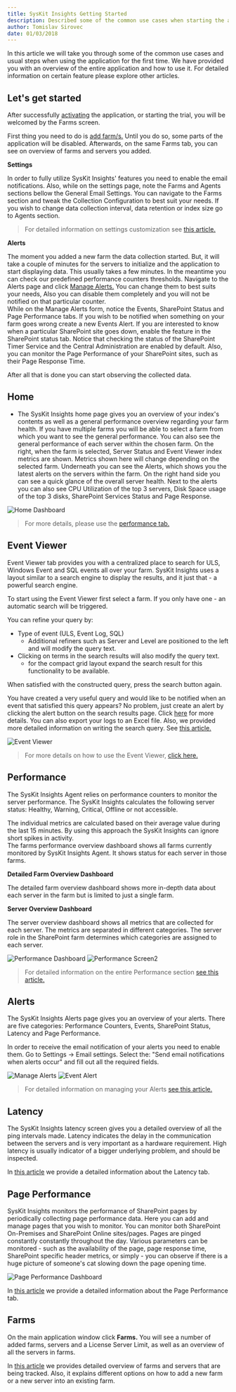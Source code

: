 ```yaml
---
title: SysKit Insights Getting Started
description: Described some of the common use cases when starting the application for the first time. 
author: Tomislav Sirovec
date: 01/03/2018
--- 
```

In this article we will take you through some of the common use cases and usual steps when using the application for the first time. We have provided you with an overview of the entire application and how to use it. For detailed information on certain feature please explore other articles.   

## Let's get started

After successfully [activating](#internal/activation/online-offline-activation) the application, or starting the trial, you will be welcomed by the Farms screen. 

First thing you need to do is [add farm/s.](#internal/get-to-know-insights/farms-screen) Until you do so, some parts of the application will be disabled. Afterwards, on the same Farms tab, you can see on overview of farms and servers you added. 

__Settings__

In order to fully utilize SysKit Insights' features you need to enable the email notifications. Also, while on the settings page, note the Farms and Agents sections bellow the General Email Settings. You can navigate to the Farms section and tweak the Collection Configuration to best suit your needs. If you wish to change data collection interval, data retention or index size go to Agents section.  
>For detailed information on settings customization see [this article.](#internal/how-to/customize-settings)

__Alerts__

The moment you added a new farm the data collection started. But, it will take a couple of minutes for the servers to initialize and the application to start displaying data. This usually takes a few minutes. In the meantime you can check our predefined performance counters thresholds. Navigate to the Alerts page and click [Manage Alerts.](#internal/how-to/manage-alerts) You can change them to best suits your needs, Also you can disable them completely and you will not be notified on that particular counter.    
While on the Manage Alerts form, notice the Events, SharePoint Status and Page Performance tabs. If you wish to be notified when something on your farm goes wrong create a new Events Alert. If you are interested to know when a particular SharePoint site goes down, enable the feature in the SharePoint status tab. Notice that checking the status of the SharePoint Timer Service and the Central Administration are enabled by default. Also, you can monitor the Page Performance of your SharePoint sites, such as their Page Response Time.

After all that is done you can start observing the collected data. 

## Home
- The SysKit Insights home page gives you an overview of your index's contents as well as a general performance overview regarding your farm health. If you have multiple farms you will be able to select a farm from which you want to see the general performance. You can also see the general performance of each server within the chosen farm.
On the right, when the farm is selected, Server Status and Event Viewer index metrics are shown. Metrics shown here will change depending on the selected farm. Underneath you can see the Alerts, which shows you the latest alerts on the servers within the farm.
On the right hand side you can see a quick glance of the overall server health. Next to the alerts you can also see CPU Utilization of the top 3 servers, Disk Space usage of the top 3 disks, SharePoint Services Status and Page Response. 

![Home Dashboard](#img/home-dashboard.png)

>For more details, please use the [performance tab.](#internal/get-to-know-insights/performance-screen) 

## Event Viewer
Event Viewer tab provides you with a centralized place to search for ULS, Windows Event and SQL events all over your farm. SysKit Insights uses a layout similar to a search engine to display the results, and it just that - a powerful search engine. 

To start using the Event Viewer first select a farm. If you only have one - an automatic search will be triggered. 

You can refine your query by:
- Type of event (ULS, Event Log, SQL)
    - Additional refiners such as Server and Level are positioned to the left and will modify the query text.
- Clicking on terms in the search results will also modify the query text.
    - for the compact grid layout expand the search result for this functionality to be available.  
      
When satisfied with the constructed query, press the search button again.

You have created a very useful query and would like to be notified when an event that satisfied this query appears? No problem, just create an alert by clicking the alert button on the search results page. Click [here](#internal/how-to/manage-alerts) for more details.
You can also export your logs to an Excel file.
Also, we provided more detailed information on writing the search query. See [this article.](#internal/how-to/search-query)


![Event Viewer](#img/event-viewer.png)

>For more details on how to use the Event Viewer, [click here.](#internal/get-to-know-insights/event-viewer)


## Performance

The SysKit Insights Agent relies on performance counters to monitor the server performance. The SysKit Insights calculates the following server status: Healthy, Warning, Critical, Offline or not accessible. 

The individual metrics are calculated based on their average value during the last 15 minutes. By using this approach the SysKit Insights can ignore short spikes in activity.  
The farms performance overview dashboard shows all farms currently monitored by SysKit Insights Agent. It shows status for each server in those farms. 

__Detailed Farm Overview Dashboard__

The detailed farm overview dashboard shows more in-depth data about each server in the farm but is limited to just a single farm. 

__Server Overview Dashboard__

The server overview dashboard shows all metrics that are collected for each server. The metrics are separated in different categories. The server role in the SharePoint farm determines which categories are assigned to each server.  

![Performance Dashboard](#img/performance-dashboard.png) ![Performance Screen2](#img/performance-screen2.png)  

>For detailed information on the entire Performance section [see this article.](#internal/get-to-know-insights/performance-screen)

## Alerts

The SysKit Insights Alerts page gives you an overview of your alerts. There are five categories: Performance Counters, Events, SharePoint Status, Latency and Page Performance.

In order to receive the email notification of your alerts you need to enable them. Go to Settings -> Email settings. Select the: "Send email notifications when alerts occur" and fill out all the required fields.

![Manage Alerts](#img/manage-alerts.png) ![Event Alert](#img/event-alert.png)  

>For detailed information on managing your Alerts [see this article.](#internal/how-to/manage-alerts)

## Latency

The SysKit Insights latency screen gives you a detailed overview of all the ping intervals made. Latency indicates the delay in the communication between the servers and is very important as a hardware requirement. High latency is usually indicator of a bigger underlying problem, and should be inspected. 



In [this article](#internal/get-to-know-insights/latency-screen) we provide a detailed information about the Latency tab.  

## Page Performance 

SysKit Insights monitors the performance of SharePoint pages by periodically collecting page performance data. Here you can add and manage pages that you wish to monitor. You can monitor both SharePoint On-Premises and SharePoint Online sites/pages. Pages are pinged constantly constantly throughout the day. Various parameters can be monitored - such as the availability of the page, page response time, SharePoint specific header metrics, or simply - you can observe if there is a huge picture of someone's cat slowing down the page opening time. 

![Page Performance Dashboard](#img/page-performance.png)

In [this article](#internal/get-to-know-insights/page-performance-screen) we provide a detailed information about the Page Performance tab.

## Farms

On the main application window click __Farms.__ You will see a number of added farms, servers and a License Server Limit, as well as an overview of all the servers in farms.  

In [this article](#internal/get-to-know-insights/farms-screen) we provides detailed overview of farms and servers that are being tracked. Also, it explains different options on how to add a new farm or a new server into an existing farm.



